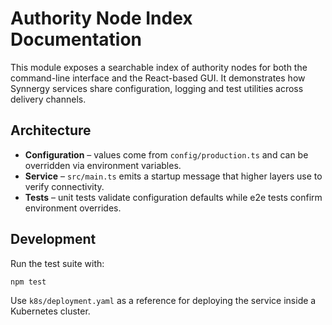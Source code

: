 # Authority Node Index Documentation

This module exposes a searchable index of authority nodes for both the
command-line interface and the React-based GUI. It demonstrates how
Synnergy services share configuration, logging and test utilities across
delivery channels.

## Architecture

- **Configuration** – values come from `config/production.ts` and can be
  overridden via environment variables.
- **Service** – `src/main.ts` emits a startup message that higher layers use
  to verify connectivity.
- **Tests** – unit tests validate configuration defaults while e2e tests
  confirm environment overrides.

## Development

Run the test suite with:

```bash
npm test
```

Use `k8s/deployment.yaml` as a reference for deploying the service inside a
Kubernetes cluster.
